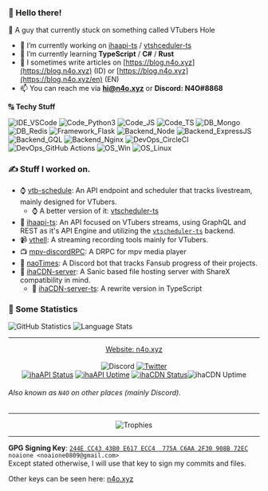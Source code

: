 ### :wave: Hello there!
:pencil: A guy that currently stuck on something called VTubers Hole<br>

- 🔭 I’m currently working on [ihaapi-ts](https://github.com/ihateani-me/ihaapi-ts) / [vtshceduler-ts](https://github.com/ihateani-me/vtscheduler-ts)
- 🌱 I’m currently learning **TypeScript** / **C#** / **Rust**
- 📝 I sometimes write articles on [https://blog.n4o.xyz](https://blog.n4o.xyz) (ID) or [https://blog.n4o.xyz](https://blog.n4o.xyz/en) (EN)
- 📫 You can reach me via **hi@n4o.xyz** or **Discord: N4O#8868**

🔠 **Techy Stuff**

![IDE_VSCode](https://img.shields.io/badge/IDE-VSCode-informational?style=flat-square&logo=visual%20studio%20code&logoColor=white&color=2bbc8a) ![Code_Python3](https://img.shields.io/badge/Code-Python%203-informational?style=flat-square&logo=python&logoColor=white&color=2bbc8a) ![Code_JS](https://img.shields.io/badge/Code-JavaScript-informational?style=flat-square&logo=javascript&logoColor=white&color=2bbc8a) ![Code_TS](https://img.shields.io/badge/Code-TypeScript-informational?style=flat-square&logo=typescript&logoColor=white&color=2bbc8a) ![DB_Mongo](https://img.shields.io/badge/DB-MongoDB-informational?style=flat-square&logo=mongodb&logoColor=white&color=2bbc8a) ![DB_Redis](https://img.shields.io/badge/DB-Redis-informational?style=flat-square&logo=redis&logoColor=white&color=2bbc8a) ![Framework_Flask](https://img.shields.io/badge/Framework-Flask-informational?style=flat-square&logo=flask&logoColor=white&color=2bbc8a) ![Backend_Node](https://img.shields.io/badge/Backend-NodeJS-informational?style=flat-square&logo=node.js&logoColor=white&color=2bbc8a) ![Backend_ExpressJS](https://img.shields.io/badge/Backend-ExpressJS-informational?style=flat-square&logo=express&logoColor=white&color=2bbc8a) ![Backend_GQL](https://img.shields.io/badge/Backend-GraphQL-informational?style=flat-square&logo=graphql&logoColor=white&color=2bbc8a) ![Backend_Nginx](https://img.shields.io/badge/Backend-Nginx-informational?style=flat-square&logo=nginx&logoColor=white&color=2bbc8a) ![DevOps_CircleCI](https://img.shields.io/badge/DevOps-CircleCI-informational?style=flat-square&logo=circleci&logoColor=white&color=2bbc8a) ![DevOps_GitHub Actions](https://img.shields.io/badge/DevOps-GitHub%20Actions-informational?style=flat-square&logo=github%20actions&logoColor=white&color=2bbc8a) ![OS_Win](https://img.shields.io/badge/OS-Windows-informational?style=flat-square&logo=windows&logoColor=white&color=2bbc8a) ![OS_Linux](https://img.shields.io/badge/OS-Linux-informational?style=flat-square&logo=linux&logoColor=white&color=2bbc8a)

### ✍ Stuff I worked on.
- :watch: [vtb-schedule](https://github.com/ihateani-me/vtb-schedule): An API endpoint and scheduler that tracks livestream, mainly designed for VTubers.
  - :watch: A better version of it: [vtscheduler-ts](https://github.com/ihateani-me/vtscheduler-ts)
- 🧣 [ihaapi-ts](https://github.com/ihateani-me/ihaapi-ts): An API focused on VTubers streams, using GraphQL and REST as it's API Engine and utilizing the [`vtscheduler-ts`](https://github.com/ihateani-me/vtscheduler-ts) backend.
- :video_camera: [vthell](https://github.com/noaione/vthell): A streaming recording tools mainly for VTubers.
- :tv: [mpv-discordRPC](https://github.com/noaione/mpv-discordRPC): A DRPC for mpv media player
- :robot: [naoTimes](https://github.com/noaione/naoTimes): A Discord bot that tracks Fansub progress of their projects.
- 📁 [ihaCDN-server](https://github.com/ihateani-me/ihacdn-server): A Sanic based file hosting server with ShareX compatibility in mind.
  - 📂 [ihaCDN-server-ts](https://github.com/ihateani-me/ihacdn-server-ts): A rewrite version in TypeScript

### :pencil: Some Statistics
![GitHub Statistics](https://github-readme-stats.vercel.app/api?username=noaione&show_icons=true&count_private=true&theme=gotham&custom_title=GitHub%20Stats&hide_title=true&disable_animations=true) ![Language Stats](https://github-readme-stats.vercel.app/api/top-langs/?username=noaione&langs_count=8&layout=compact&hide=ejs,css,html&theme=gotham)

---

<div align="center">
  <a href="https://n4o.xyz">Website: n4o.xyz</a><br/><br/>
  <img src="https://img.shields.io/badge/Discord-N4O%238868-RGB(114%2C%20137%2C%20218)?style=flat-square&logo=discord&labelColor=2C2F33&color=7289DA" alt="Discord">
  <a href="https://twitter.com/nao0809_"><img src="https://img.shields.io/badge/Twitter-%40nao0809__-RGB(29%2C%20161%2C%20242)?style=flat-square&logo=twitter&labelColor=14171a&color=1DA1F2" alt="Twitter"></a><br>
  <a href="https://api.ihateani.me/"><img src="https://img.shields.io/uptimerobot/status/m784962983-62a53810138b9371bbb3dc27?label=ihaAPI%20Status&style=flat-square&labelColor=14171a" alt="ihaAPI Status"></a>
  <a href="https://api.ihateani.me/"><img src="https://img.shields.io/uptimerobot/ratio/7/m784962983-62a53810138b9371bbb3dc27?label=ihaAPI%20Uptime&style=flat-square&labelColor=14171a" alt="ihaAPI Uptime"></a>
  <a href="https://p.ihateani.me/"><img src="https://img.shields.io/uptimerobot/status/m784617086-4e68d7e9dd7670f5c03bc09b?label=ihaCDN%20Status&style=flat-square&labelColor=14171a" alt="ihaCDN Status"></a
  <a href="https://p.ihateani.me/"><img src="https://img.shields.io/uptimerobot/ratio/7/m784617086-4e68d7e9dd7670f5c03bc09b?label=ihaCDN%20Uptime&style=flat-square&labelColor=14171a" alt="ihaCDN Uptime"></a>
</div>

###### Also known as `N4O` on other places (mainly Discord).

---

<div align="center">
  <img src="https://github-profile-trophy.vercel.app/?username=noaione&no-frame=true&no-bg=true&theme=onedark" alt="Trophies" />
</div>

---

**GPG Signing Key**: [`244E CC43 43B0 E617 ECC4  775A C6AA 2F30 908B 72EC`](https://n4o.xyz/keys/908B72EC.asc)<br>
`noaione <noaione0809@gmail.com>`<br>
Except stated otherwise, I will use that key to sign my commits and files.

Other keys can be seen here: [n4o.xyz](https://n4o.xyz)
